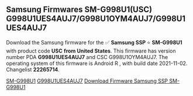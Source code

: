 <h2>Samsung Firmwares SM-G998U1(USC) G998U1UES4AUJ7/G998U1OYM4AUJ7/G998U1UES4AUJ7</h2>
Download the Samsung firmware for the ✅ <strong>Samsung SSP </strong> ⭐ <strong>SM-G998U1</strong> with product code <strong>USC</strong> <strong> from United States</strong>. This firmware has version number PDA <strong>G998U1UES4AUJ7</strong> and CSC G998U1OYM4AUJ7. The operating system of this firmware is Android R , with build date 2021-11-02. Changelist <strong>22265714</strong>.


[SM-G998U1](https://samfirm.shop/samsung/model/SM-G998U1)
[G998U1UES4AUJ7](https://samfirm.shop/samsung/pda/G998U1UES4AUJ7)
[Download Firmware Samsung SSP SM-G998U1](https://samfirm.shop/samsung/firmware/470446)
